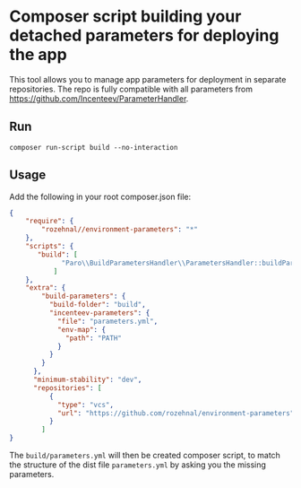 # Composer script building your detached parameters for deploying the app

This tool allows you to manage app parameters for deployment in separate repositories. The repo is fully 
compatible with all parameters from https://github.com/Incenteev/ParameterHandler.

## Run
``composer run-script build --no-interaction``

## Usage

Add the following in your root composer.json file:

```json
{
    "require": {
        "rozehnal//environment-parameters": "*"
    },
    "scripts": {
       "build": [
             "Paro\\BuildParametersHandler\\ParametersHandler::buildParameters"
           ]
    },
    "extra": {
        "build-parameters": {
          "build-folder": "build",
          "incenteev-parameters": {
            "file": "parameters.yml",
            "env-map": {
              "path": "PATH"
            }
          }
        }
      },
      "minimum-stability": "dev",
      "repositories": [
          {
            "type": "vcs",
            "url": "https://github.com/rozehnal/environment-parameters"
          }
        ]
}
```

The ``build/parameters.yml`` will then be created
composer script, to match the structure of the dist file ``parameters.yml``
by asking you the missing parameters.